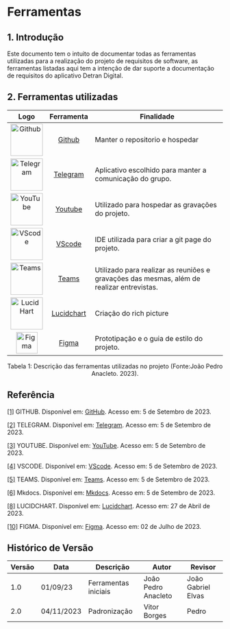 # Ferramentas

## 1. Introdução

  Este documento tem o intuito de documentar todas as ferramentas utilizadas para a realização do projeto de requisitos de software, as ferramentas listadas aqui tem a intenção de dar suporte a documentação de requisitos do aplicativo Detran Digital.

## 2. Ferramentas utilizadas

| Logo | Ferramenta | Finalidade |
| :-----: | :----: | ----------- |
| <img src="https://github.githubassets.com/images/modules/logos_page/GitHub-Mark.png" alt="Github" width=75px> | <a id="a" href="#aa">Github</a>  | Manter o repositorio e hospedar |
| <img src="https://static.vecteezy.com/system/resources/previews/018/930/708/original/telegram-logo-telegram-icon-transparent-free-png.png" alt="Telegram" width=75px> |  <a id="b" href="#bb">Telegram</a> | Aplicativo escolhido para manter a comunicação do grupo. |
| <img src="https://raw.githubusercontent.com/Requisitos-de-Software/2023.1-VLC/master/docs/img/icon/icon-youtube.png" alt="YouTube" width=75px> |  <a id="c" href="#cc">Youtube</a> | Utilizado para hospedar as gravações do projeto. |
| <img src="https://raw.githubusercontent.com/Requisitos-de-Software/2023.1-VLC/master/docs/img/icon/icon_vscode.png" alt="VScode" width=75px> |  <a id="d" href="#dd">VScode</a> | IDE utilizada para criar a git page do projeto. |
| <img src="https://cdn-icons-png.flaticon.com/512/906/906349.png" alt="Teams" width=75px> | <a id="e" href="#ee">Teams</a> | Utilizado para realizar as reuniões e gravações das mesmas, além de realizar entrevistas. |
| <img src="https://play-lh.googleusercontent.com/o4vT3StM8rw3Hn15GMtLjuTA6VUWt6jxDvV4d5ahKj9E9nGaLut06tM83NESuTBr-t0" alt="Lucid Hart" width=75px> | <a id="h" href="#hh">Lucidchart</a> | Criação do rich picture|
| <img src="https://cdn-icons-png.flaticon.com/512/5968/5968705.png" alt="Figma" width=50px> | <a id="j" href="#jj">Figma</a> | Prototipação e o guia de estilo do projeto. |



<div align= "center">
<p>Tabela 1: Descrição das ferramentas utilizadas no projeto (Fonte:João Pedro Anacleto. 2023). </p>
</div>

## Referência

<a id="aa" href="#a">[1]</a> GITHUB. Disponível em: [GitHub](https://github.com). Acesso em: 5 de Setembro de 2023.

<a id="bb" href="#b">[2]</a> TELEGRAM. Disponível em: [Telegram](https://web.telegram.org). Acesso em: 5 de Setembro de 2023.

<a id="cc" href="#c">[3]</a> YOUTUBE. Disponível em: [YouTube](https://youtube.com). Acesso em: 5 de Setembro de 2023.

<a id="dd" href="#d">[4]</a> VSCODE. Disponível em: [VScode](https://code.visualstudio.com/). Acesso em: 5 de Setembro de 2023.

<a id="ee" href="#e">[5]</a> TEAMS. Disponível em: [Teams](https://www.microsoft.com/pt-br/microsoft-teams/log-in). Acesso em: 5 de Setembro de 2023.

<a id="ff" href="#f">[6]</a> Mkdocs. Disponível em: [Mkdocs](https://www.mkdocs.org/). Acesso em: 5 de Setembro de 2023.

<a id="hh" href="#h">[8]</a> LUCIDCHART. Disponível em: [Lucidchart](https://www.lucidchart.com/pages/pt). Acesso em: 27 de Abril de 2023.

<a id="jj" href="#j">[10]</a> FIGMA. Disponível em: [Figma](https://www.figma.com/). Acesso em: 02 de Julho de 2023.


## Histórico de Versão

| Versão | Data     | Descrição                  | Autor               | Revisor             |
| ------ | -------- | -------------------------- | ------------------- | ------------------- |
| 1.0    | 01/09/23 | Ferramentas iniciais       | João Pedro Anacleto | João Gabriel Elvas  |
| 2.0 | 04/11/2023 | Padronização | Vitor Borges | Pedro |
